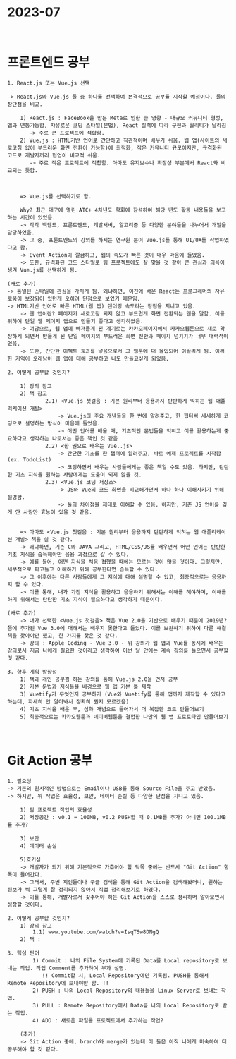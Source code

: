 # 2023-07

<br>

# 프론트엔드 공부

<div>

	1. React.js 또는 Vue.js 선택
 
	-> React.js와 Vue.js 둘 중 하나를 선택하여 본격적으로 공부를 시작할 예정이다. 둘의 장단점을 비교.
 
		1) React.js : FaceBook을 만든 Meta로 인한 큰 영향 - 대규모 커뮤니티 형성, 앱과 연동가능함, 자유로운 코딩 스타일(문법), React 실력에 따라 구현과 퀄리티가 달라짐
  		   -> 주로 큰 프로젝트에 적합함.
		2) Vue.js : HTML기반 언어로 간단하고 직관적이며 배우기 쉬움. 웹 앱(사이트의 새로고침 없이 부드러운 화면 전환이 가능함)에 최적화, 작은 커뮤니티 규모이지만, 규격화된 코드로 개발자끼리 협업이 비교적 쉬움.
  		   -> 주로 작은 프로젝트에 적합함. 아마도 유지보수나 확장성 부분에서 React와 비교되는 듯함.


	
    	=> Vue.js를 선택하기로 함.
   
   		Why? 최근 대구에 열린 ATC+ 4차년도 학회에 참석하여 해당 년도 활동 내용들을 보고하는 시간이 있었음.
    	-> 각각 백엔드, 프론트엔드, 개발서버, 알고리즘 등 다양한 분야들을 나누어서 개발을 담당하였음.
     	-> 그 중, 프론트엔드의 강의를 하시는 연구원 분이 Vue.js를 통해 UI/UX를 작업하였다고 함.
      	-> Event Action이 깔끔하고, 웹의 속도가 빠른 것이 매우 마음에 들었음. 
       	-> 또한, 규격화된 코드 스타일로 팀 프로젝트에도 잘 맞을 것 같아 큰 관심과 의욕이 생겨 Vue.js를 선택하게 됨.

 	(새로 추가)
  	-> 통일된 스타일에 관심을 가지게 됨. 왜냐하면, 이전에 배운 React는 프로그래머의 자유로움이 보장되어 있던게 오히려 단점으로 보였기 때문임.
   	-> HTML기반 언어로 빠른 HTML(웹 앱) 렌더링 속도라는 장점을 지니고 있음.
    	-> 웹 앱이란? 페이지가 새로고침 되지 않고 부드럽게 화면 전환되는 웹을 말함. 이를 위하여 단일 웹 페이지 앱으로 만들기 좋다고 생각하였음.
     	-> 여담으로, 웹 앱에 빠져들게 된 계기로는 카카오페이지에서 카카오웹툰으로 새로 확장하게 되면서 만들게 된 단일 페이지의 부드러운 화면 전환과 페이지 넘기기가 너무 매력적이었음.
      	-> 또한, 간단한 이펙트 효과를 넣음으로서 그 웹툰에 더 몰입되어 이끌리게 됨. 이러한 기억이 오래남아 웹 앱에 대해 공부하고 나도 만들고싶게 되었음.
    	
</div>

<div>
	
	2. 어떻게 공부할 것인지?
 
		1) 강의 참고
  		2) 책 참고
    			2.1) <Vue.js 첫걸음 : 기본 원리부터 응용까지 탄탄하게 익히는 웹 애플리케이션 개발>
       				-> Vue.js의 주요 개념들을 한 번에 알려주고, 한 챕터씩 세세하게 코딩으로 설명하는 방식이 마음에 들었음.
	   				-> 어떤 언어를 배울 때, 기초적인 문법들을 익히고 이를 활용하는게 중요하다고 생각하는 나로서는 좋은 책인 것 같음
       			2.2) <한 권으로 배우는 Vue..js>
	  				-> 간단한 기초를 한 챕터에 알려주고, 바로 예제 프로젝트를 시작함(ex. TodoList)
      				-> 코딩하면서 배우는 사람들에게는 좋은 책일 수도 있음. 하지만, 탄탄한 기초 지식을 원하는 사람에게는 도움이 되지 않을 것.
	  			2.3) <Vue.js 코딩 저장소>
     				-> JS와 Vue의 코드 화면을 비교해가면서 하나 하나 이해시키기 위해 설명함.
	 				-> 둘의 차이점을 제대로 이해할 수 있음. 하지만, 기존 JS 언어를 깊게 안 사람만 효능이 있을 것 같음.


     	=> 아마도 <Vue.js 첫걸음 : 기본 원리부터 응용까지 탄탄하게 익히는 웹 애플리케이션 개발> 책을 살 것 같다.
      	-> 왜냐하면, 기존 C와 JAVA 그리고, HTML/CSS/JS를 배우면서 어떤 언어든 탄탄한 기초 지식을 습득해야만 응용 과정으로 갈 수 있다.
       	-> 예를 들어, 어떤 지식을 처음 접했을 때에는 모르는 것이 많을 것이다. 그렇지만, 세부적으로 파고들고 이해하기 위해 공부한다면 습득할 수 있다.
		-> 그 이후에는 다른 사람들에게 그 지식에 대해 설명할 수 있고, 최종적으로는 응용까지 할 수 있다.
 		-> 이를 통해, 내가 가진 지식을 활용하고 응용하기 위해서는 이해를 해야하며, 이해를 하기 위해서는 탄탄한 기초 지식이 필요하다고 생각하기 때문이다.

   	(새로 추가)
    	-> 내가 선택한 <Vue.js 첫걸음> 책은 Vue 2.0을 기반으로 배우기 때문에 2019년? 쯤에 추가된 Vue 3.0에 대해서는 배우지 못한다고 들었다. 이를 보완하기 위하여 다른 해결책을 찾아야만 했고, 한 가지를 찾은 것 같다.
     	-> 강의 : Apple Coding - Vue 3.0 - 위 강의가 웹 앱과 Vue를 동시에 배우는 강의로서 지금 나에게 필요한 것이라고 생각하여 이번 달 안에는 계속 강의를 들으면서 공부할 것 같다.
</div>

<div>

 	3. 향후 계획 방향성
  		1) 책과 개인 공부겸 하는 강의를 통해 Vue.js 2.0을 먼저 공부
    	2) 기본 문법과 지식들을 배경으로 웹 앱 기본 틀 제작
      	3) Vuetify가 무엇인지 공부하기 (Vue와 Vuetify를 통해 앱까지 제작할 수 있다고 하는데, 자세히 안 알아봐서 정확히 뭔지 모르겠음)
		4) 기초 지식을 배운 후, 심화 개념으로 들어가서 더 복잡한 코드 만들어보기
  		5) 최종적으로는 카카오웹툰과 네이버웹툰을 결헙한 나만의 웹 앱 프로토타입 만들어보기
</div>


<br>	

# Git Action 공부
<div>
	
	1. 필요성
	-> 기존의 원시적인 방법으로는 Email이나 USB를 통해 Source File을 주고 받았음.
	-> 하지만, 위 작업은 효율성, 보안, 데이터 손실 등 다양한 단점을 지니고 있음.
		
		1) 팀 프로젝트 작업의 효율성
		2) 저장공간 : v0.1 = 100MB, v0.2 PUSH할 때 0.1MB를 추가? 아니면 100.1MB를 추가?
  
		3) 보안
		4) 데이터 손실
  
  	 	5)호기심
     	-> 개발자가 되기 위해 기본적으로 가추어야 할 덕목 중에는 반드시 "Git Action" 항목이 들어간다.
     	-> 그래서, 주변 지인들이나 구글 검색을 통해 Git Action을 검색해봤더니, 원하는 정보가 썩 그렇게 잘 정리되지 않아서 직접 정리해보기로 하였다.
     	-> 이를 통해, 개발자로서 갖추어야 하는 Git Action을 스스로 정리하며 알아보면서 성장할 것이다.
</div>

<div>
	
	2. 어떻게 공부할 것인지?
 		1) 강의 참고
   			1.1) www.youtube.com/watch?v=IsqTSw8DNgQ
   		2) 책 : 
</div>


<div>
 
	3. 핵심 단어
			1) Commit : 나의 File System에 기록된 Data를 Local repository로 보내는 작업. 작업 Comment를 추가하여 부과 설명.
   			   !! Commit할 시, Local Repository에만 기록됨. PUSH를 통해서 Remote Repository에 보내야만 함. !!
			2) PUSH : 나의 Local Repository의 내용들을 Linux Server로 보내는 작업.
			3) PULL : Remote Repository에서 Data를 나의 Local Repository로 받는 작업.
   			4) ADD : 새로운 파일을 프로젝트에서 추가하는 작업?

      	(추가)
       	-> Git Action 중에, branch와 merge가 있는데 이 둘은 아직 나에게 미숙하여 더 공부해야 할 것 같다.
	
</div>

